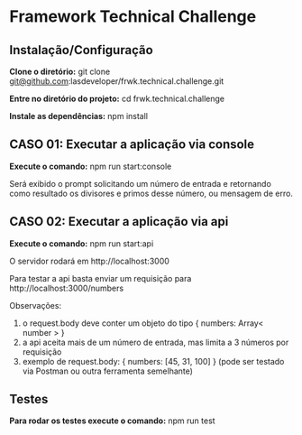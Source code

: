 # Framework Technical Challenge

## **Instalação/Configuração**

**Clone o diretório:** git clone git@github.com:lasdeveloper/frwk.technical.challenge.git

**Entre no diretório do projeto:** cd frwk.technical.challenge

**Instale as dependências:** npm install


## **CASO 01: Executar a aplicação via console**

**Execute o comando:** npm run start:console

Será exibido o prompt solicitando um número de entrada e retornando como resultado os divisores e primos desse número, ou mensagem de erro.


## **CASO 02: Executar a aplicação via api**

**Execute o comando:** npm run start:api

O servidor rodará em http://localhost:3000 

Para testar a api basta enviar um requisição para http://localhost:3000/numbers 

Observações: 
1. o request.body deve conter um objeto do tipo { numbers: Array< number > }
2. a api aceita mais de um número de entrada, mas limita a 3 números por requisição
3. exemplo de request.body: { numbers: [45, 31, 100] } (pode ser testado via Postman ou outra ferramenta semelhante)

## **Testes**

**Para rodar os testes execute o comando:** npm run test
